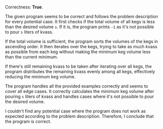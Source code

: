 Correctness: **True**.

The given program seems to be correct and follows the problem description for every potential case. It first checks if the total volume of all kegs is less than the desired volume `s`. If it is, the program prints `-1` as it's not possible to pour `s` liters of kvass. 

If the total volume is sufficient, the program sorts the volumes of the kegs in ascending order. It then iterates over the kegs, trying to take as much kvass as possible from each keg without making the minimum keg volume less than the current minimum. 

If there's still remaining kvass to be taken after iterating over all kegs, the program distributes the remaining kvass evenly among all kegs, effectively reducing the minimum keg volume.

The program handles all the provided examples correctly and seems to cover all edge cases. It correctly calculates the minimum keg volume after pouring `s` liters of kvass and handles cases where it's not possible to pour the desired volume.

I couldn't find any potential case where the program does not work as expected according to the problem description. Therefore, I conclude that the program is correct.